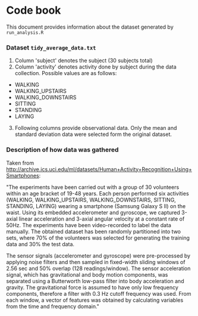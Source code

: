 Code book 
=================

This document provides information about the dataset generated by `run_analysis.R`

### Dataset `tidy_average_data.txt`

1. Column 'subject' denotes the subject (30 subjects total)
2. Column 'activity' denotes activity done by subject during the data collection. Possible values are as follows:

* WALKING
* WALKING_UPSTAIRS
* WALKING_DOWNSTAIRS
* SITTING
* STANDING
* LAYING

3. Following columns provide observational data. Only the mean and standard deviation data were selected form the original dataset. 

### Description of how data was gathered

Taken from http://archive.ics.uci.edu/ml/datasets/Human+Activity+Recognition+Using+Smartphones:

"The experiments have been carried out with a group of 30 volunteers within an age bracket of 19-48 years. Each person performed six activities (WALKING, WALKING_UPSTAIRS, WALKING_DOWNSTAIRS, SITTING, STANDING, LAYING) wearing a smartphone (Samsung Galaxy S II) on the waist. Using its embedded accelerometer and gyroscope, we captured 3-axial linear acceleration and 3-axial angular velocity at a constant rate of 50Hz. The experiments have been video-recorded to label the data manually. The obtained dataset has been randomly partitioned into two sets, where 70% of the volunteers was selected for generating the training data and 30% the test data. 

The sensor signals (accelerometer and gyroscope) were pre-processed by applying noise filters and then sampled in fixed-width sliding windows of 2.56 sec and 50% overlap (128 readings/window). The sensor acceleration signal, which has gravitational and body motion components, was separated using a Butterworth low-pass filter into body acceleration and gravity. The gravitational force is assumed to have only low frequency components, therefore a filter with 0.3 Hz cutoff frequency was used. From each window, a vector of features was obtained by calculating variables from the time and frequency domain."